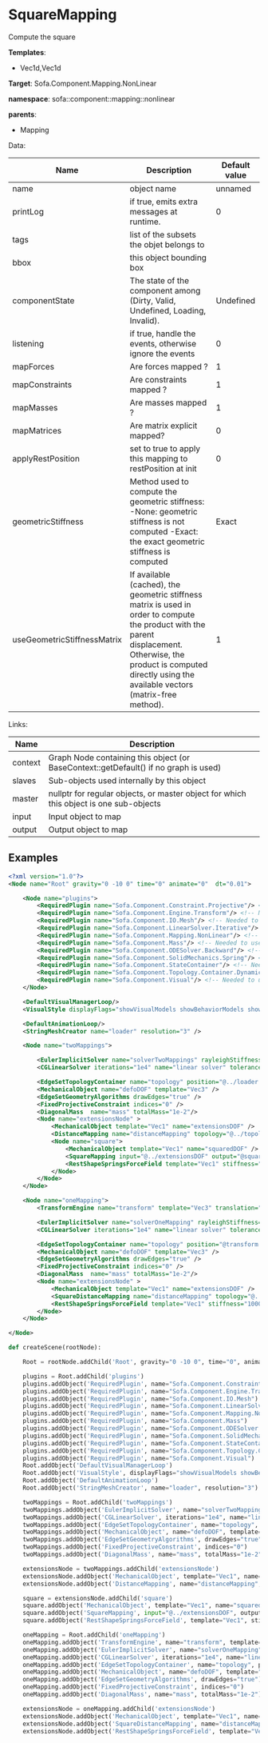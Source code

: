 # SquareMapping

Compute the square


__Templates__:
- Vec1d,Vec1d

__Target__: Sofa.Component.Mapping.NonLinear

__namespace__: sofa::component::mapping::nonlinear

__parents__: 
- Mapping

Data: 

<table>
<thead>
    <tr>
        <th>Name</th>
        <th>Description</th>
        <th>Default value</th>
    </tr>
</thead>
<tbody>
	<tr>
		<td>name</td>
		<td>
object name
</td>
		<td>unnamed</td>
	</tr>
	<tr>
		<td>printLog</td>
		<td>
if true, emits extra messages at runtime.
</td>
		<td>0</td>
	</tr>
	<tr>
		<td>tags</td>
		<td>
list of the subsets the objet belongs to
</td>
		<td></td>
	</tr>
	<tr>
		<td>bbox</td>
		<td>
this object bounding box
</td>
		<td></td>
	</tr>
	<tr>
		<td>componentState</td>
		<td>
The state of the component among (Dirty, Valid, Undefined, Loading, Invalid).
</td>
		<td>Undefined</td>
	</tr>
	<tr>
		<td>listening</td>
		<td>
if true, handle the events, otherwise ignore the events
</td>
		<td>0</td>
	</tr>
	<tr>
		<td>mapForces</td>
		<td>
Are forces mapped ?
</td>
		<td>1</td>
	</tr>
	<tr>
		<td>mapConstraints</td>
		<td>
Are constraints mapped ?
</td>
		<td>1</td>
	</tr>
	<tr>
		<td>mapMasses</td>
		<td>
Are masses mapped ?
</td>
		<td>1</td>
	</tr>
	<tr>
		<td>mapMatrices</td>
		<td>
Are matrix explicit mapped?
</td>
		<td>0</td>
	</tr>
	<tr>
		<td>applyRestPosition</td>
		<td>
set to true to apply this mapping to restPosition at init
</td>
		<td>0</td>
	</tr>
	<tr>
		<td>geometricStiffness</td>
		<td>
Method used to compute the geometric stiffness:
-None: geometric stiffness is not computed
-Exact: the exact geometric stiffness is computed
</td>
		<td>Exact</td>
	</tr>
	<tr>
		<td>useGeometricStiffnessMatrix</td>
		<td>
If available (cached), the geometric stiffness matrix is used in order to compute the product with the parent displacement. Otherwise, the product is computed directly using the available vectors (matrix-free method).
</td>
		<td>1</td>
	</tr>

</tbody>
</table>

Links: 

| Name | Description |
| ---- | ----------- |
|context|Graph Node containing this object (or BaseContext::getDefault() if no graph is used)|
|slaves|Sub-objects used internally by this object|
|master|nullptr for regular objects, or master object for which this object is one sub-objects|
|input|Input object to map|
|output|Output object to map|



## Examples

```xml
﻿<?xml version="1.0"?>
<Node name="Root" gravity="0 -10 0" time="0" animate="0"  dt="0.01">

    <Node name="plugins">
        <RequiredPlugin name="Sofa.Component.Constraint.Projective"/> <!-- Needed to use components [FixedProjectiveConstraint] -->
        <RequiredPlugin name="Sofa.Component.Engine.Transform"/> <!-- Needed to use components [TransformEngine] -->
        <RequiredPlugin name="Sofa.Component.IO.Mesh"/> <!-- Needed to use components [StringMeshCreator] -->
        <RequiredPlugin name="Sofa.Component.LinearSolver.Iterative"/> <!-- Needed to use components [CGLinearSolver] -->
        <RequiredPlugin name="Sofa.Component.Mapping.NonLinear"/> <!-- Needed to use components [DistanceMapping SquareDistanceMapping SquareMapping] -->
        <RequiredPlugin name="Sofa.Component.Mass"/> <!-- Needed to use components [DiagonalMass] -->
        <RequiredPlugin name="Sofa.Component.ODESolver.Backward"/> <!-- Needed to use components [EulerImplicitSolver] -->
        <RequiredPlugin name="Sofa.Component.SolidMechanics.Spring"/> <!-- Needed to use components [RestShapeSpringsForceField] -->
        <RequiredPlugin name="Sofa.Component.StateContainer"/> <!-- Needed to use components [MechanicalObject] -->
        <RequiredPlugin name="Sofa.Component.Topology.Container.Dynamic"/> <!-- Needed to use components [EdgeSetGeometryAlgorithms EdgeSetTopologyContainer] -->
        <RequiredPlugin name="Sofa.Component.Visual"/> <!-- Needed to use components [VisualStyle] -->
    </Node>

    <DefaultVisualManagerLoop/>
    <VisualStyle displayFlags="showVisualModels showBehaviorModels showMappings showForceFields showMechanicalMappings" />

    <DefaultAnimationLoop/>
    <StringMeshCreator name="loader" resolution="3" />

    <Node name="twoMappings">

        <EulerImplicitSolver name="solverTwoMappings" rayleighStiffness="0.1" rayleighMass="0.1"/>
        <CGLinearSolver iterations="1e4" name="linear solver" tolerance="1.0e-9" threshold="1.0e-9" />

        <EdgeSetTopologyContainer name="topology" position="@../loader.position" edges="@../loader.edges" />
        <MechanicalObject name="defoDOF" template="Vec3" />
        <EdgeSetGeometryAlgorithms drawEdges="true" />
        <FixedProjectiveConstraint indices="0" />
        <DiagonalMass  name="mass" totalMass="1e-2"/>
        <Node name="extensionsNode" >
            <MechanicalObject template="Vec1" name="extensionsDOF" />
            <DistanceMapping name="distanceMapping" topology="@../topology" input="@../defoDOF" output="@extensionsDOF" geometricStiffness="1" applyRestPosition="true" computeDistance="true"/>
            <Node name="square">
                <MechanicalObject template="Vec1" name="squaredDOF" />
                <SquareMapping input="@../extensionsDOF" output="@squaredDOF" geometricStiffness="1" applyRestPosition="true"/>
                <RestShapeSpringsForceField template="Vec1" stiffness="10000"/>
            </Node>
        </Node>
    </Node>

    <Node name="oneMapping">
        <TransformEngine name="transform" template="Vec3" translation="0 0 0" input_position="@../loader.position" />

        <EulerImplicitSolver name="solverOneMapping" rayleighStiffness="0.1" rayleighMass="0.1"/>
        <CGLinearSolver iterations="1e4" name="linear solver" tolerance="1.0e-9" threshold="1.0e-9" />

        <EdgeSetTopologyContainer name="topology" position="@transform.output_position" edges="@../loader.edges" />
        <MechanicalObject name="defoDOF" template="Vec3" />
        <EdgeSetGeometryAlgorithms drawEdges="true" />
        <FixedProjectiveConstraint indices="0" />
        <DiagonalMass  name="mass" totalMass="1e-2"/>
        <Node name="extensionsNode" >
            <MechanicalObject template="Vec1" name="extensionsDOF" />
            <SquareDistanceMapping name="distanceMapping" topology="@../topology" input="@../defoDOF" output="@extensionsDOF" geometricStiffness="1" applyRestPosition="true"/>
            <RestShapeSpringsForceField template="Vec1" stiffness="10000"/>
        </Node>
    </Node>

</Node>
```
```python
def createScene(rootNode):

	Root = rootNode.addChild('Root', gravity="0 -10 0", time="0", animate="0", dt="0.01")

	plugins = Root.addChild('plugins')
	plugins.addObject('RequiredPlugin', name="Sofa.Component.Constraint.Projective")
	plugins.addObject('RequiredPlugin', name="Sofa.Component.Engine.Transform")
	plugins.addObject('RequiredPlugin', name="Sofa.Component.IO.Mesh")
	plugins.addObject('RequiredPlugin', name="Sofa.Component.LinearSolver.Iterative")
	plugins.addObject('RequiredPlugin', name="Sofa.Component.Mapping.NonLinear")
	plugins.addObject('RequiredPlugin', name="Sofa.Component.Mass")
	plugins.addObject('RequiredPlugin', name="Sofa.Component.ODESolver.Backward")
	plugins.addObject('RequiredPlugin', name="Sofa.Component.SolidMechanics.Spring")
	plugins.addObject('RequiredPlugin', name="Sofa.Component.StateContainer")
	plugins.addObject('RequiredPlugin', name="Sofa.Component.Topology.Container.Dynamic")
	plugins.addObject('RequiredPlugin', name="Sofa.Component.Visual")
	Root.addObject('DefaultVisualManagerLoop')
	Root.addObject('VisualStyle', displayFlags="showVisualModels showBehaviorModels showMappings showForceFields showMechanicalMappings")
	Root.addObject('DefaultAnimationLoop')
	Root.addObject('StringMeshCreator', name="loader", resolution="3")

	twoMappings = Root.addChild('twoMappings')
	twoMappings.addObject('EulerImplicitSolver', name="solverTwoMappings", rayleighStiffness="0.1", rayleighMass="0.1")
	twoMappings.addObject('CGLinearSolver', iterations="1e4", name="linear solver", tolerance="1.0e-9", threshold="1.0e-9")
	twoMappings.addObject('EdgeSetTopologyContainer', name="topology", position="@../loader.position", edges="@../loader.edges")
	twoMappings.addObject('MechanicalObject', name="defoDOF", template="Vec3")
	twoMappings.addObject('EdgeSetGeometryAlgorithms', drawEdges="true")
	twoMappings.addObject('FixedProjectiveConstraint', indices="0")
	twoMappings.addObject('DiagonalMass', name="mass", totalMass="1e-2")

	extensionsNode = twoMappings.addChild('extensionsNode')
	extensionsNode.addObject('MechanicalObject', template="Vec1", name="extensionsDOF")
	extensionsNode.addObject('DistanceMapping', name="distanceMapping", topology="@../topology", input="@../defoDOF", output="@extensionsDOF", geometricStiffness="1", applyRestPosition="true", computeDistance="true")

	square = extensionsNode.addChild('square')
	square.addObject('MechanicalObject', template="Vec1", name="squaredDOF")
	square.addObject('SquareMapping', input="@../extensionsDOF", output="@squaredDOF", geometricStiffness="1", applyRestPosition="true")
	square.addObject('RestShapeSpringsForceField', template="Vec1", stiffness="10000")

	oneMapping = Root.addChild('oneMapping')
	oneMapping.addObject('TransformEngine', name="transform", template="Vec3", translation="0 0 0", input_position="@../loader.position")
	oneMapping.addObject('EulerImplicitSolver', name="solverOneMapping", rayleighStiffness="0.1", rayleighMass="0.1")
	oneMapping.addObject('CGLinearSolver', iterations="1e4", name="linear solver", tolerance="1.0e-9", threshold="1.0e-9")
	oneMapping.addObject('EdgeSetTopologyContainer', name="topology", position="@transform.output_position", edges="@../loader.edges")
	oneMapping.addObject('MechanicalObject', name="defoDOF", template="Vec3")
	oneMapping.addObject('EdgeSetGeometryAlgorithms', drawEdges="true")
	oneMapping.addObject('FixedProjectiveConstraint', indices="0")
	oneMapping.addObject('DiagonalMass', name="mass", totalMass="1e-2")

	extensionsNode = oneMapping.addChild('extensionsNode')
	extensionsNode.addObject('MechanicalObject', template="Vec1", name="extensionsDOF")
	extensionsNode.addObject('SquareDistanceMapping', name="distanceMapping", topology="@../topology", input="@../defoDOF", output="@extensionsDOF", geometricStiffness="1", applyRestPosition="true")
	extensionsNode.addObject('RestShapeSpringsForceField', template="Vec1", stiffness="10000")
```
